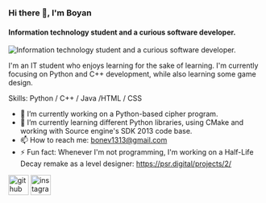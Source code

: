 ### Hi there 👋, I'm Boyan
#### Information technology student and a curious software developer.
![Information technology student and a curious software developer.](https://images.unsplash.com/photo-1516259762381-22954d7d3ad2?ixlib=rb-1.2.1&ixid=eyJhcHBfaWQiOjEyMDd9&auto=format&fit=crop&w=1366&q=80)

I'm an IT student who enjoys learning for the sake of learning. I'm currently focusing on Python and C++ development, while also learning some game design.

Skills: Python / C++ / Java /HTML / CSS

- 🔭 I’m currently working on a Python-based cipher program. 
- 🌱 I’m currently learning different Python libraries, using CMake and working with Source engine's SDK 2013 code base. 
- 📫 How to reach me: bonev1313@gmail.com 
- ⚡ Fun fact: Whenever I'm not programming, I'm working on a Half-Life Decay remake as a level designer: https://psr.digital/projects/2/ 


[<img src='https://cdn.jsdelivr.net/npm/simple-icons@3.0.1/icons/github.svg' alt='github' height='40'>](https://github.com/boyan13)  [<img src='https://cdn.jsdelivr.net/npm/simple-icons@3.0.1/icons/instagram.svg' alt='instagram' height='40'>](https://www.instagram.com/boyan_bonev/)  
